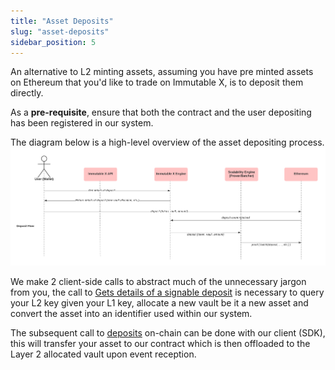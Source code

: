 ```yaml
---
title: "Asset Deposits"
slug: "asset-deposits"
sidebar_position: 5
---
```

An alternative to L2 minting assets, assuming you have pre minted assets on Ethereum that you'd like to trade on Immutable X, is to deposit them directly.

As a **pre-requisite**, ensure that both the contract and the user depositing has been registered in our system.

The diagram below is a high-level overview of the asset depositing process.
![Asset Deposits](../../../static/img/AssetDeposits.png)

We make 2 client-side calls to abstract much of the unnecessary jargon from you, the call to [Gets details of a signable deposit](ref:post_v1-signable-deposit-details-1) is necessary to query your L2 key given your L1 key, allocate a new vault be it a new asset and convert the asset into an identifier used within our system.

The subsequent call to [deposits](ref:get_v1-deposits-1) on-chain can be done with our client (SDK), this will transfer your asset to our contract which is then offloaded to the Layer 2 allocated vault upon event reception.